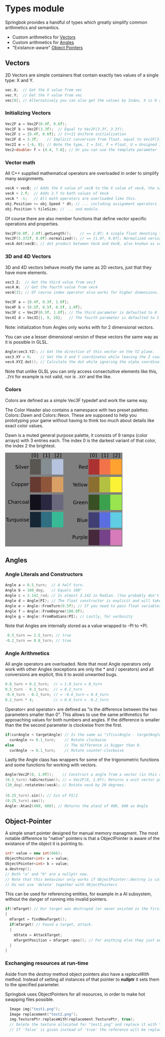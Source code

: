 # Types module

Springbok provides a handful of types which greatly simplify common arithmetics and semantics.

- Custom arithmetics for [Vectors](#vectors)
- Custom arithmetics for [Angles](#angles)
- "Existance-aware" [Object Pointers](#objectpointer)

## Vectors

2D Vectors are simple containers that contain exactly two values of a single type: X and Y.
```cpp
vec.X;  // Get the X value from vec
vec.Y;  // Get the Y value from vec
vec[0]; // Alternatively you can also get the values by Index, X is 0 and Y is 1 
```

### Initializing Vectors
```cpp
Vec2F a = Vec2F(0.4f, 0.6f);
Vec2F b = Vec2F(3.3f);  // Equal to Vec2F(3.3f, 3.3f);
Vec2F c = {0.4f, 0.6f}; // C++11 Uniform initialization
Vec2F d = 3.3f;    // Implicit conversion from float, equal to Vec2F(3.3f, 3.3f);
Vec2I e = {-6, 8}; // Note the type, I = Int, F = Float, U = Unsigned Int
Vec2<double> f = {4.4, 7.8}; // Or you can use the template parameter
```

### Vector math
All C++ supplied mathematical operators are overloaded in order to simplify many assignments.
```cpp
vecA + vecB; // Adds the X value of vecB to the X value of vecA, the same with the Y value.
vecA + 2.f;  // Adds 2.f to both values of VecA
vecA * -1;   // All math operators are overloaded like this.
obj.Position += obj.Speed * dt; // ... including assignment operators ...
obj.Position % tileSize; // ... and modulo.
```

Of course there are also member functions that define vector specific operations and properties.
```cpp
Vec2F(0.0f, 2.0f).getLength();    // == 2.0f; A single float denoting the length of a vector, also known as magnitude.
Vec2F(5.372f, 0.0f).normalized(); // == {1.0f, 0.0f}; Normalized version of the vector, a vector which points in the same direction but has a length of 1, also known as unit vector.
vecA.dot(vecB); // dot product between VecA and VecB, also knohwn as scalar product.
```

### 3D and 4D Vectors
3D and 4D vectors behave mostly the same as 2D vectors, just that they have more elements.

```cpp
vec3.Z;  // Get the third value from vec3
vec4.W;  // Get the fourth value from vec4
vec4[3]; // Of course index operator also works for higher dimensions.
```

```cpp
Vec3F a = {0.4f, 0.3f, 1.0f};
Vec4F b = {0.5f, 0.5f, 0.5f, 1.0f};
Vec3F c = Vec2F{0.5f, 1.0f}; // The third parameter is defaulted to 0
Vec4I d = Vec3I{1, 9, 20};   // The fourth parameter is defaulted to 1 (_not_ 0)
```

Note: initialization from Angles only works with for 2 dimensional vectors.

You can use a lesser dimensional version of these vectors the same way as it is possible in GLSL.

```cpp
Angle(vec3.YZ); // Get the direction of this vector on the YZ plane.
vec3.XY = 0;    // Set the X and Y coordinates while leaving the Z coordinate untouched
vec4.XYZ.dot(); // Calculate the dot while ignoring the alpha coordinate.h
```

Note that unlike GLSL you can only access consectuitive elements like this, `.ZYX` for example is not valid, nor is `.XXY` and the like.

### Colors
Colors are defined as a simple Vec3F typedef and work the same way.

The Color Header also contains a namespace with two preset palettes: Colors::Dawn and Colors::Neon. These are supposed to help you prototyping your game without having to think too much about details like exact color values.

Dawn is a muted general purpose palette, it consists of 9 ramps (color arrays) with 3 entries each. The index 0 is the darkest variant of that color, the index 2 the brightest.

![Dawn Palette Colors](PaletteDawn.png)

## Angles

### Angle Literals and Constructors
```cpp
Angle a = 0.5_turn;  // A half turn.
Angle b = 180_deg;   // Equals 180°
Angle c = 3.142_rad; // Is almost 3.142 in Radian. (You probably don't want to declare variables like this)
Angle d = Angle(PI); // The float constructor is explicit and will take Radians as unit.
Angle e = Angle::FromTurn(0.5f); // If you need to pass float variables in other formats.
Angle f = Angle::FromDegree(180.0f);
Angle g = Angle::FromRadians(PI); // Lastly, for verbosity
```
Note that Angles are internally stored as a value wrapped to -PI to +PI.
```cpp
 0.5_turn == 1.5_turn; // true
-0.2_turn == 0.8_turn; // true
```

### Angle Arithmetics
All angle operators are overloaded. Note that most Angle operators only work with other Angles (exceptions are only the * and / operators) and all conversions are explicit, this it to avoid unwanted bugs.

```cpp
0.8_turn + 0.2_turn;  // = 1.0_turn = 0_turn
0.5_turn - 0.3_turn;  // = 0.2_turn
-0.4_turn - 0.2_turn; // = -0.6_turn = 0.4_turn
0.2_turn * 4;         // = 0.8_turn = -0.2_turn
```

Operator< and operator> are defined as "is the difference between the two parameters smaller than 0". This allows to use the same arithmetics for approaching values for both numbers and angles. If the difference is smaller than the the second parameter is clockwise from the first.
```cpp
if(curAngle < targetAngle) // Is the same as "if(curAngle - targetAngle < 0)"
  curAngle += 0.1_turn;    // Rotate clockwise
else                       // The difference is bigger than 0.
  curAngle -= 0.1_turn;    // Rotate counter-clockwise
```

Lastly the Angle class has wrappers for some of the trigonometric functions and some functions for working with vectors.
```cpp
Angle(Vec2F(0, 1.0f));    // Construct a angle from a vector (in this case construct a angle pointing down)
(0.5_turn).toDirection(); // = Vec2F(0, 1.0f); Returns a unit vector pointing into the same direction as the Angle
(20_deg).rotateVec(vecA); // Rotate vecA by 20 degrees.

(0.25_turn).sin(); // Sin of PI/2
(0.25_turn).cos();
Angle::Atan2(400, 600); // Returns the atan2 of 400, 600 as Angle
```

## Object-Pointer

A simple smart pointer designed for manual memory managment. The most notable difference to "native" pointers is that a ObjectPointer is aware of the existance of the object it is pointing to.

```cpp
int* value = new int(666);
ObjectPointer<int> a = value;
ObjectPointer<int> b = value;
a.destroy();
// Both "a" and "b" are a nullptr now.
// Note that this behaviour only works if ObjectPointer::destroy is called
// Do not use 'delete' together with ObjectPointers
```

This can be used for referencing entities, for example in a AI subsystem, without the danger of running into invalid pointers.

```cpp
if(!mTarget) // Our target was destroyed (or never existed in the first place)
{
  mTarget = findNewTarget();
  if(mTarget) // Found a target, attack.
  {
    mState = AttackTarget;
    mTargetPosition = mTarget->pos(); // For anything else they just work like normal pointers. (Dereference with *, call methods with ->)
  }
}
```

### Exchanging resources at run-time

Aside from the *destroy* method object pointers also have a *replaceWith* method. Instead of setting all instances of that pointer to **nullptr** it sets them to the specified parameter.

Springbok uses ObjectPointers for all resources, in order to make hot swapping files possible.

```cpp
  Image img("test1.png");
  Image replacement("test2.png");
  img.TexturePtr.replaceWith(replacement.TexturePtr, true);
  // Delete the texture allocated for "test1.png" and replace it with "test2.png"
  // If 'false' is given instead of 'true' the reference will be replaced but the old texture never deleted
``` 
